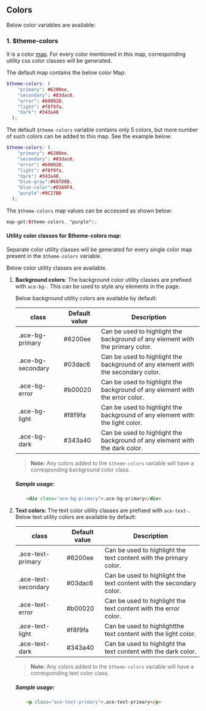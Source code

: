 
## Colors
Below color variables are available:
### 1. $theme-colors
It is a color [map](https://sass-lang.com/documentation/values/maps). For every color mentioned in this map, corresponding utility css color classes will be generated.

The default map contains the below color Map:
```scss
$theme-colors: (
    "primary": #6200ee,
    "secondary": #03dac6,
    "error": #b00020,
    "light": #f8f9fa,
    "dark": #343a40
  );
``` 
The default `$theme-colors` variable contains only 5 colors, but more number of such colors can be added to this map. See the example below:

```scss
$theme-colors: (
    "primary": #6200ee,
    "secondary": #03dac6,
    "error": #b00020,
    "light": #f8f9fa,
    "dark": #343a40,
    "blue-gray":#607D8B,
    "blue-color":#03A9F4,
    "purple":#9C27B0
  );
```

The `$theme-colors` map values can be accessed as shown below:
```scss
map-get($theme-colors, "purple");
```
#### Utility color classes for $theme-colors map:
Separate color utility classes will be generated for every single color map present in the `$theme-colors` variable.

Below color utility classes are available.

1. **Background colors**: The background color utility classes are prefixed with `ace-bg-`. This can be used to style any elements in the page.

    Below background utility colors are available by default:
    
    | class | Default value | Description |
    | -------------- |------------ |------------ |
    | .ace-bg-primary    | #6200ee | Can be used to highlight the background of any element with the primary color. |
    | .ace-bg-secondary    | #03dac6 | Can be used to highlight the background of any element with the secondary color. |
    | .ace-bg-error    | #b00020 | Can be used to highlight the background of any element with the error color.  |
    | .ace-bg-light    | #f8f9fa | Can be used to highlight the background of any element with the light color. |
    | .ace-bg-dark    | #343a40 | Can be used to highlight the background of any element with the dark color. |
    
    > **Note:** Any colors added to the  `$theme-colors` variable will have a corresponding background color class.

    ##### Sample usage:
    ```html
        <div class="ace-bg-primary">.ace-bg-primary</div>
    ```
2. **Text colors**: The text color utility classes are prefixed with `ace-text-`.
    Below text utility colors are available by default:
    
    | class | Default value | Description |
    | -------------- |------------ |------------ |
    | .ace-text-primary    | #6200ee | Can be used to highlight the text content with the primary color. |
    | .ace-text-secondary    | #03dac6 | Can be used to highlight the text content with the secondary color. |
    | .ace-text-error    | #b00020 | Can be used to highlight the text content with the error color.  |
    | .ace-text-light    | #f8f9fa | Can be used to highlightthe text content with the light color. |
    | .ace-text-dark    | #343a40 | Can be used to highlight the text content with the dark color. |
    
    > **Note:** Any colors added to the  `$theme-colors` variable will have a corresponding text color class.
    
    ##### Sample usage: 
    ```html
        <p class="ace-text-primary">.ace-text-primary</p>
    ```
